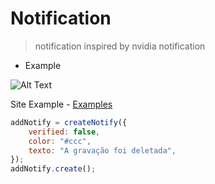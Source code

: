 # Notification 

> notification inspired by nvidia notification

* Example

![Alt Text](https://i.imgur.com/eBSC9Zl.gif)

Site Example - [Examples](https://notify.knownetworkssec.repl.co)

```js
addNotify = createNotify({
	verified: false,
	color: "#ccc",
	texto: "A gravação foi deletada",
});
addNotify.create();
```